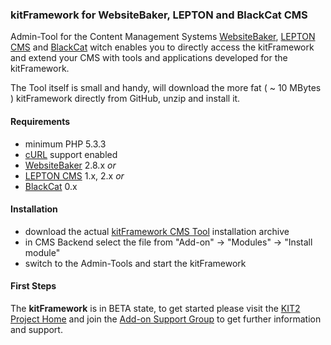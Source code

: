 ### kitFramework for WebsiteBaker, LEPTON and BlackCat CMS

Admin-Tool for the Content Management Systems [WebsiteBaker](http://websitebaker2.org), [LEPTON CMS](http://lepton-cms.org) and [BlackCat](http://blackcat-cms.org) witch enables you to directly access the kitFramework and extend your CMS with tools and applications developed for the kitFramework.
 
The Tool itself is small and handy, will download the more fat ( ~ 10 MBytes ) kitFramework directly from GitHub, unzip and install it.

#### Requirements

* minimum PHP 5.3.3
* [cURL](http://php.net/manual/en/book.curl.php) support enabled
* [WebsiteBaker](http://websitebaker2.org) 2.8.x _or_ 
* [LEPTON CMS](http://lepton-cms.org) 1.x, 2.x _or_
* [BlackCat](http://blackcat-cms.org) 0.x  

#### Installation

* download the actual [kitFramework CMS Tool](https://addons.phpmanufaktur.de/de/downloads.php) installation archive
* in CMS Backend select the file from "Add-on" -> "Modules" -> "Install module"
* switch to the Admin-Tools and start the kitFramework

#### First Steps

The **kitFramework** is in BETA state, to get started please visit the [KIT2 Project Home](https://kit2.phpmanufaktur.de) and join the [Add-on Support Group](https://support.phpmanufaktur.de) to get further information and support.